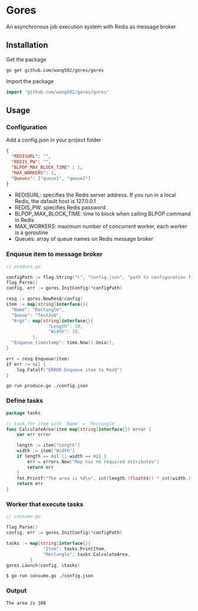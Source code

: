 # Gores
An asynchronous job execution system with Redis as message broker

## Installation
Get the package
```
go get github.com/wang502/gores/gores
```
Import the package
```go
import "github.com/wang502/gores/gores"
```

## Usage
### Configuration
Add a config.json in your project folder
```json
{
  "REDISURL": "",
  "REDIS_PW": "",
  "BLPOP_MAX_BLOCK_TIME" : 1,
  "MAX_WORKERS": 2,
  "Queues": ["queue1", "queue2"]
}
```
- REDISURL: specifies the Redis server address. If you run in a local Redis, the dafault host is 127.0.0.1
- REDIS_PW: specifies Redis password
- BLPOP_MAX_BLOCK_TIME: time to block when calling BLPOP command in Redis
- MAX_WORKERS: maximum number of concurrent worker, each worker is a goroutine
- Queues: array of queue names on Redis message broker

### Enqueue item to message broker
```go
// produce.go

configPath := flag.String("c", "config.json", "path to configuration file")
flag.Parse()
config, err := gores.InitConfig(*configPath)

resq := gores.NewResQ(config)
item := map[string]interface{}{
  "Name": "Rectangle",
  "Queue": "TestJob",
  "Args": map[string]interface{}{
                "Length": 10,
                "Width": 10,
          },
  "Enqueue_timestamp": time.Now().Unix(),
}

err = resq.Enqueue(item)
if err != nil {
	log.Fatalf("ERROR Enqueue item to ResQ")
}
```

```
go run produce.go ./config.json
```

### Define tasks
```go
package tasks

// task for item with 'Name' = 'Rectangle'
func CalculateArea(item map[string]interface{}) error {
    var err error

    length := item["Length"]
    width := item["Width"]
    if length == nil || width == nil {
        err = errors.New("Map has no required attributes")
        return err
    }
    fmt.Printf("The area is %d\n", int(length.(float64)) * int(width.(float64)))
    return err
}
```

### Worker that execute tasks
```go
// consume.go

flag.Parse()
config, err := gores.InitConfig(*configPath)

tasks := map[string]interface{}{
              "Item": tasks.PrintItem,
              "Rectangle": tasks.CalculateArea,
         }
gores.Launch(config, &tasks)
```

```
$ go run consume.go ./config.json
```

### Output
```
The area is 100
```
